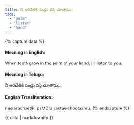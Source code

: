 ```yaml
---
title: నీ అరచేతికి పండ్లు వస్తే చూతాము.
tags:
  - "palm"
  - "listen"
  - "hand"
---
```


{% capture data %}
#### Meaning in English:
When teeth grow in the palm of your hand, I'll listen to you.

#### Meaning in Telugu:
నీ అరచేతికి పండ్లు వస్తే చూతాము.

#### English Transliteration:
nee arachaetiki paMDlu vastae chootaamu.
{% endcapture %}

<div class="notice">{{ data | markdownify }}</div>

